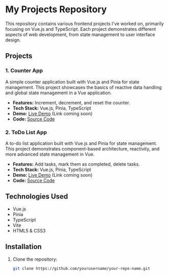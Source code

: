 # My Projects Repository

This repository contains various frontend projects I've worked on, primarily focusing on Vue.js and TypeScript. Each project demonstrates different aspects of web development, from state management to user interface design.

## Projects

### 1. Counter App
A simple counter application built with Vue.js and Pinia for state management. This project showcases the basics of reactive data handling and global state management in a Vue application.

- **Features:** Increment, decrement, and reset the counter.
- **Tech Stack:** Vue.js, Pinia, TypeScript
- **Demo:** [Live Demo](#) (Link coming soon)
- **Code:** [Source Code](./counter-app)

### 2. ToDo List App
A to-do list application built with Vue.js and Pinia for state management. This project demonstrates component-based architecture, reactivity, and more advanced state management in Vue.

- **Features:** Add tasks, mark them as completed, delete tasks.
- **Tech Stack:** Vue.js, Pinia, TypeScript
- **Demo:** [Live Demo](#) (Link coming soon)
- **Code:** [Source Code](./todo-list-app)

## Technologies Used
- Vue.js
- Pinia
- TypeScript
- Vite
- HTML5 & CSS3

## Installation
1. Clone the repository:
   ```bash
   git clone https://github.com/yourusername/your-repo-name.git
